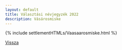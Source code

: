 ```yaml
---
layout: default
title: Választási névjegyzék 2022
description: Vásárosmiske
---
```


{% include settlementHTMLs/Vaasaarosmiske.html %}

[Vissza](../)